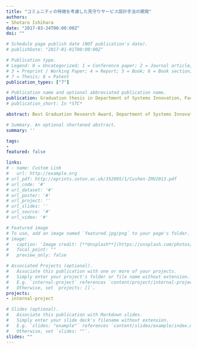 ```yaml
---
title: "コミュニティの特徴を考慮した見守りサービス設計手法の開発"
authors:
- Shotaro Ishihara
date: "2017-03-24T00:00:00Z"
doi: ""

# Schedule page publish date (NOT publication's date).
# publishDate: "2017-01-01T00:00:00Z"

# Publication type.
# Legend: 0 = Uncategorized; 1 = Conference paper; 2 = Journal article;
# 3 = Preprint / Working Paper; 4 = Report; 5 = Book; 6 = Book section;
# 7 = Thesis; 8 = Patent
publication_types: ["7"]

# Publication name and optional abbreviated publication name.
publication: Graduation thesis in Department of Systems Innovation, Faculty of Engineering, The University of Tokyo
# publication_short: In *STC*

abstract: Best Graduation Research Award, Department of Systems Innovation, Faculty of Engineering, The University of Tokyo, 2017.

# Summary. An optional shortened abstract.
summary: ''

tags:
- 
featured: false

links:
# - name: Custom Link
#   url: http://example.org
# url_pdf: http://eprints.soton.ac.uk/352095/1/Cushen-IMV2013.pdf
# url_code: '#'
# url_dataset: '#'
# url_poster: '#'
# url_project: ''
# url_slides: ''
# url_source: '#'
# url_video: '#'

# Featured image
# To use, add an image named `featured.jpg/png` to your page's folder. 
# image:
#   caption: 'Image credit: [**Unsplash**](https://unsplash.com/photos/pLCdAaMFLTE)'
#   focal_point: ""
#   preview_only: false

# Associated Projects (optional).
#   Associate this publication with one or more of your projects.
#   Simply enter your project's folder or file name without extension.
#   E.g. `internal-project` references `content/project/internal-project/index.md`.
#   Otherwise, set `projects: []`.
projects:
- internal-project

# Slides (optional).
#   Associate this publication with Markdown slides.
#   Simply enter your slide deck's filename without extension.
#   E.g. `slides: "example"` references `content/slides/example/index.md`.
#   Otherwise, set `slides: ""`.
slides: ""
---
```

